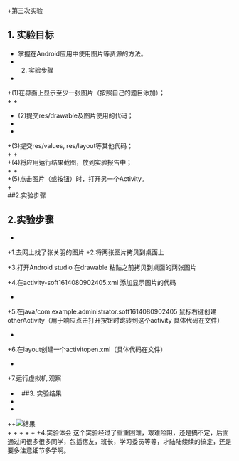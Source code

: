


 
+第三次实验
 
## 1. 实验目标  
+ 掌握在Android应用中使用图片等资源的方法。   
+ 2. 实验步骤   
+  

+(1)在界面上显示至少一张图片（按照自己的题目添加）；  
+ 
+  
+ (2)提交res/drawable及图片使用的代码；  
+  
+  
+(3)提交res/values, res/layout等其他代码；  
+ 
+  
+(4)将应用运行结果截图，放到实验报告中；  
+ 
+  
+(5)点击图片（或按钮）时，打开另一个Activity。  
+  
##2.实验步骤 


 
## 2.实验步骤 


 
+ 


 
+1.去网上找了张关羽的图片
+2.将两张图片拷贝到桌面上 

 
+3.打开Android studio 在drawable 粘贴之前拷贝到桌面的两张图片 
 
+4.在activity-soft1614080902405.xml 添加显示图片的代码

+ 

+5.在java/com.example.administrator.soft1614080902405 鼠标右键创建otherActivity（用于响应点击打开按钮时跳转到这个activity 具体代码在文件） 


 
+ 


 
+6.在layout创建一个activitopen.xml（具体代码在文件） 


 
+ 


 
+7.运行虚拟机 观察 
+  
##3. 实验结果  
+ 
+  
++![结果](https://github.com/Moshaojia/android-labs-2018/blob/master/soft1614080902405/a3/802332877803443009.jpg)  
+ 
+ 
+
+
+ 
+4.实验体会 
这个实验经过了重重困难，艰难险阻，还是搞不定，后面通过问很多很多同学，包括宿友，班长，学习委员等等，才陆陆续续的搞定，还是要多注意细节多学啊。
